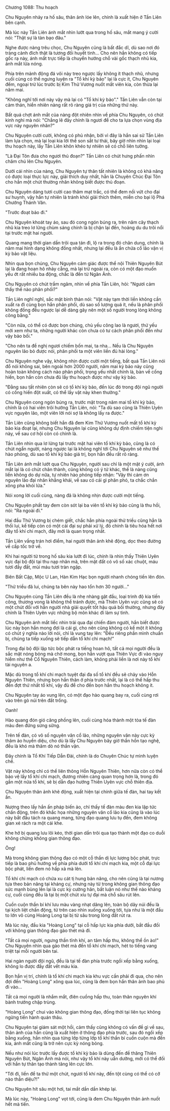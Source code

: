




Chương 1088: Thu hoạch


Chu Nguyên nhảy ra hố sâu, thân ảnh lóe lên, chính là xuất hiện ở Tần Liên bên cạnh.

Mà lúc này Tần Liên ánh mắt nhìn lướt qua trong hố sâu, mắt mang ý cười nói: "Thật sự là tàn bạo đâu."

Nghe được nàng trêu chọc, Chu Nguyên cũng là bất đắc dĩ, dù sao nơi đó tràng cảnh đích thật là tương đối huyết tinh... Cho nên hắn không có tiếp gốc rạ này, ánh mắt trực tiếp là chuyển hướng chỗ vài gốc thạch nhũ kia, ánh mắt lửa nóng.

Phía trên mảnh động đá vôi này treo ngược lấy không ít thạch nhũ, nhưng cuối cùng có thể ngưng luyện ra "Tổ khí kỳ bảo" lại là cực ít, Chu Nguyên đếm, ngoại trừ lúc trước bị Kim Thử Vương nuốt mất viên kia, còn thừa lại năm mai.

"Không nghĩ tới nơi này vậy mà lại có "Tổ khí kỳ bảo"." Tần Liên vẫn còn tại cảm thán, hiển nhiên nàng rất rõ ràng giá trị của những thứ này.

Bất quá chợt ánh mắt của nàng đột nhiên nhìn về phía Chu Nguyên, có chút kinh nghi mà nói: "Chẳng lẽ đây chính là ngươi để cho ta lựa chọn vùng địa vực này nguyên nhân?"

Chu Nguyên cười cười, không có phủ nhận, bởi vì đây là hắn sai sử Tần Liên làm lựa chọn, mà lại loại kia lời thề son sắt tư thái, bây giờ nhìn nhìn lại loại thu hoạch này, lấy Tần Liên khôn khéo tự nhiên sẽ có chỗ liên tưởng.

"Là Đại Tôn đưa cho ngươi thủ đoạn?" Tần Liên có chút hưng phấn nhìn chăm chú lên Chu Nguyên.

Dưới cái nhìn của nàng, Chu Nguyên tự thân tất nhiên là không có khả năng có được loại thực lực này, giải thích duy nhất, hẳn là Chuyên Chúc Đại Tôn cho hắn một chút thường nhân không biết được thủ đoạn.

Chu Nguyên dáng tươi cười cao thâm mạt trắc, có thể đem nồi vứt cho đại sư huynh, vậy hắn tự nhiên là tránh khỏi giải thích thêm, miễn cho bại lộ Phá Chướng Thánh Văn.

"Trước đoạt bảo đi."

Chu Nguyên khoát tay áo, sau đó cong ngón búng ra, trên năm cây thạch nhũ kia treo lơ lửng chùm sáng chính là bị chặn lại đến, hoảng du du trôi nổi tại trước mặt hai người.

Quang mang thời gian dần trôi qua tán đi, lộ ra trong đó chân dung, chính là năm mai hình dạng không đồng nhất, nhưng lại đều là ẩn chứa cổ lão vận vị kỳ bảo vật liệu.

Nhìn qua bọn chúng, Chu Nguyên cảm giác được thể nội Thiên Nguyên Bút lại là đang hoan hô nhảy cẫng, mà lại trừ ngoài ra, còn có một đạo muốn yếu ớt rất nhiều ba động, chắc là đến từ Ngân Ảnh.

Chu Nguyên có chút trầm ngâm, nhìn về phía Tần Liên, hỏi: "Ngươi cảm thấy thế nào phân phối?"

Tần Liên nghĩ nghĩ, sắc mặt bình thản nói: "Vật này tạm thời liền không cần xuất ra đi cùng bọn hắn phân phối, dù sao số lượng quá ít, nếu là phân phối không đồng đều ngược lại dễ dàng gây nên một số người trong lòng không công bằng."

"Còn nữa, có thể có được bọn chúng, chủ yếu công lao là ngươi, thứ yếu mới xem như ta, những người khác còn chưa có tư cách phân phối đến như vậy bảo bối."

"Cho nên ta đề nghị ngươi chiếm bốn mai, ta nha... Nếu là Chu Nguyên nguyên lão bỏ được nói, phân phối ta một viên liền đủ hài lòng."

Chu Nguyên nghe vậy, không nhịn được cười một tiếng, bất quá Tần Liên nói đổ nói không sai, bên ngoài hơn 2000 người, năm mai kỳ bảo này cũng hoàn toàn không cách nào phân phối, trọng yếu nhất chính là, bàn về cống hiến, bọn hắn còn chưa đủ lấy thu hoạch được như vậy kỳ bảo.

"Đằng sau tất nhiên còn sẽ có tổ khí kỳ bảo, đến lúc đó trong đội ngũ người có cống hiến đột xuất, có thể lấy vật này khen thưởng."

Chu Nguyên cong ngón búng ra, trước mặt trong năm mai tổ khí kỳ bảo, chính là có hai viên trôi hướng Tần Liên, nói: "Ta dù sao cũng là Thiên Uyên vực nguyên lão, một viên lời nói sợ là không lấy ra được."

Tần Liên cũng không biết hắn đã đem Kim Thử Vương nuốt mất tổ khí kỳ bảo kia đoạt lại, nhưng Chu Nguyên lại cũng không dự định chiếm tiện nghi này, về sau cơ hội còn có chính là.

Tần Liên nhìn qua lơ lửng tại trước mặt hai viên tổ khí kỳ bảo, cũng là có chút ngẩn người, nàng ngược lại là không nghĩ tới Chu Nguyên sẽ như thế hào phóng, dù sao tổ khí kỳ bảo giá trị, bọn hắn đều rất rõ ràng.

Tần Liên ánh mắt lướt qua Chu Nguyên, người sau chỉ là một mặt ý cười, ánh mắt lại là có chút chân thành, cũng không có ý tứ khác, thế là nàng cũng liền không do dự nữa, tự nhiên hào phóng tiếp nhận: "Vậy thì cám ơn nguyên lão đại nhân khẳng khái, về sau có cái gì phân phó, ta chắc chắn xông pha khói lửa."

Nói xong lời cuối cùng, nàng đã là không nhịn được cười một tiếng.

Chu Nguyên phất tay đem còn sót lại ba viên tổ khí kỳ bảo cũng là thu hồi, nói: "Ra ngoài đi."

Hai đầu Thử Vương bị chém giết, chắc hẳn phía ngoài thử triều cũng hẳn là thối lui, kế tiếp còn có một cái đại sự phải xử lý, đó chính là tiêu hóa hết nơi đây tổ khí chi mạch, đây mới là quan trọng nhất.

Tần Liên vầng trán hơi điểm, hai người thân ảnh khẽ động, dọc theo đường về cấp tốc trở về.

Khi hai người từ trong hố sâu kia lướt đi lúc, chính là nhìn thấy Thiên Uyên vực đại bộ đội tại thu nạp nhân mã, trên mặt đất có vô số xác chuột, máu tươi đầy đất, mùi máu tươi tràn ngập.

Biên Bất Cập, Mộc U Lan, Hàn Kim Hạc bọn người nhanh chóng tiến lên đón.

"Thử triều đã lui, chúng ta bên này hao tổn hơn 30 người..."

Chu Nguyên cùng Tần Liên đều là nhẹ nhàng gật đầu, loại trình độ kia tiến công, thương vong là không thể tránh được, mà Thiên Uyên vực cũng sẽ có một chút đối với hắn người nhà giải quyết tốt hậu quả bồi thường, nhưng đây chính là Thiên Uyên vực những bộ môn khác đi làm sự tình.

Chu Nguyên ánh mắt liếc nhìn trải qua đại chiến đám người, hắn biết được lúc này bọn hắn mong đợi là cái gì, cho nên cũng không có kể một ít không có chút ý nghĩa nào lời nói, chỉ là vung tay lên: "Đều riêng phần mình chuẩn bị, chúng ta tiếp xuống sẽ tiếp dẫn tổ khí chi mạch!"

Trong đại bộ đội lập tức bộc phát ra tiếng hoan hô, tất cả mọi người đều là sắc mặt nóng bỏng mà chờ mong, bọn hắn vượt qua Thiên Vực đi vào nguy hiểm như thế Cổ Nguyên Thiên, cách làm, không phải liền là nơi này tổ khí tài nguyên a.

Mặc dù trong tổ khí chi mạch tuyệt đại đa số tổ khí đều sẽ chảy vào Hỗn Nguyên Thiên, nhưng bọn hắn thân ở phía trước nhất, lại là có thể hấp thu đến đợt thứ nhất tổ khí, vậy đủ để cho đến bọn hắn thu hoạch không ít.

Chu Nguyên tay áo vung lên, có một đạo hào quang bay ra, cuối cùng rơi vào trên gò núi trên đất trống.

Oanh!

Hào quang đón gió căng phồng lên, cuối cùng hóa thành một tòa tế đàn màu đen đứng sừng sững.

Trên tế đàn, có vô số nguyên văn cổ lão, những nguyên văn này cực kỳ thâm ảo huyền diệu, cho dù là lấy Chu Nguyên bây giờ thần hồn tạo nghệ, đều là khó mà thăm dò nó thần vận.

Đây chính là Tổ Khí Tiếp Dẫn Đài, chính là do Chuyên Chúc tự mình luyện chế.

Vật này không chỉ có thể liên thông Hỗn Nguyên Thiên, hơn nữa còn có thể bảo vệ lấy tổ khí chi mạch, đương nhiên càng quan trọng hơn là, trong đó gần một nửa tổ khí, sẽ bị dẫn đạo hướng Thiên Uyên vực chỗ thiên địa.

Chu Nguyên thân ảnh khẽ động, xuất hiện tại chính giữa tế đàn, hai tay kết ấn.

Nương theo lấy hắn ấn pháp biến ảo, chỉ thấy tế đàn màu đen kia lập tức chấn động, trên đó khắc họa những nguyên văn cổ lão kia cũng là vào lúc này bắt đầu tách ra quang mang, từng đạo quang lưu tụ đến, đem không gian xé rách ra một cái khe.

Khe hở bị quang lưu lôi kéo, thời gian dần trôi qua tạo thành một đạo co duỗi không chừng không gian thông đạo.

Ông!

Mà trong không gian thông đạo có một cỗ thần dị lực lượng bộc phát, trực tiếp là bao phủ hướng về phía phía dưới tổ khí chi mạch kia, một cỗ đại lực bộc phát, liền đem nó hấp xả mà lên.

Tổ khí chi mạch có chứa xu cát tị hung bản năng, cho nên cũng là tại nương tựa theo bản năng tại kháng cự, nhưng này từ trong không gian thông đạo sức mạnh bùng lên lại là cực kỳ cường hãn, bất luận nó như thế nào kháng cự, cuối cùng đều là tại bị một chút xíu tự đại mà chỗ sâu rút lên.

Cuồn cuộn thần bí khí lưu màu vàng nhạt dâng lên, toàn bộ dãy núi đều là tại kịch liệt chấn động, từ trên cao nhìn xuống xuống tới, tựa như là một đầu to lớn vô cùng Hoàng Long tại bị từ sâu trong lòng đất rút ra.

Mà lúc này, đầu kia "Hoàng Long" tại cỗ hấp lực kia phía dưới, bắt đầu đối với không gian thông đạo gào thét mà đi.

"Tất cả mọi người, ngưng thần tĩnh khí, an tâm hấp thu, không thể ồn ào!" Chu Nguyên nhìn qua gào thét mà đến tổ khí chi mạch, hét to tiếng vang triệt tại mỗi người bên tai.

Hai ngàn người đội ngũ, đều là tại tế đàn phía trước ngồi xếp bằng xuống, không lo được đầy đất vết máu kia.

Bọn hắn vị trí, chính là tổ khí chi mạch kia khu vực cần phải đi qua, cho nên đợi đến "Hoàng Long" xông qua lúc, cũng là đem bọn hắn thân ảnh bao phủ đi vào...

Tất cả mọi người là nhắm mắt, điên cuồng hấp thu, toàn thân nguyên khí bành trướng chập trùng.

"Hoàng Long" chui vào không gian thông đạo, đồng thời tại liên tục không ngừng tiến hành quán thâu.

Chu Nguyên tại giám sát một hồi, cảm thấy cũng không có vấn đề gì về sau, thân ảnh của hắn cũng là xuất hiện ở thông đạo phía trước, sau đó ngồi xếp bằng xuống, hắn nhìn qua từng lớp từng lớp tổ khí thần bí cuồn cuộn mà đến kia, ánh mắt cũng là trở nên cực kỳ nóng bỏng.

Nếu như nói lúc trước lấy được tổ khí kỳ bảo là dùng đến đề thăng Thiên Nguyên Bút, Ngân Ảnh mà nói, như vậy tổ khí này uẩn dưỡng, mới có thể đối với hắn tự thân tạo thành tăng lên cực lớn.

"Tới đi, liền để ta thử một chút, ngươi tổ khí này, đến tột cùng có thể có cỡ nào thần diệu?!"

Chu Nguyên hít sâu một hơi, tai mắt dần dần khép lại.

Mà lúc này, "Hoàng Long" vọt tới, cũng là đem Chu Nguyên thân ảnh nuốt hết mà tiến.




